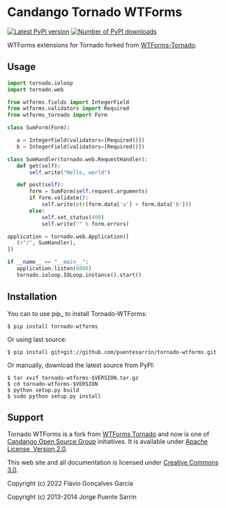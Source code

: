 # Candango Tornado WTForms

[![Latest PyPI version](https://img.shields.io/pypi/v/tornado-wtforms.svg)](https://pypi.org/project/tornado-wtforms/)
[![Number of PyPI downloads](https://img.shields.io/pypi/dm/tornado-wtforms.svg)](https://pypi.org/project/tornado-wtforms/)

WTForms extensions for Tornado forked from [WTForms-Tornado](https://github.com/puentesarrin/wtforms-tornado).

## Usage

```python
import tornado.ioloop
import tornado.web

from wtforms.fields import IntegerField
from wtforms.validators import Required
from wtforms_tornado import Form

class SumForm(Form):

   a = IntegerField(validators=[Required()])
   b = IntegerField(validators=[Required()])

class SumHandler(tornado.web.RequestHandler):
   def get(self):
       self.write("Hello, world")

   def post(self):
       form = SumForm(self.request.arguments)
       if form.validate():
           self.write(str(form.data['a'] + form.data['b']))
       else:
           self.set_status(400)
           self.write("" % form.errors)

application = tornado.web.Application([
   (r"/", SumHandler),
])

if __name__ == "__main__":
   application.listen(8888)
   tornado.ioloop.IOLoop.instance().start()
```

## Installation

You can to use pip_ to install Tornado-WTForms:

```shell
$ pip install tornado-wtforms
```

Or using last source:

```shell
$ pip install git+git://github.com/puentesarrin/tornado-wtforms.git
```

Or manually, download the latest source from PyPI:

```shell
$ tar xvzf tornado-wtforms-$VERSION.tar.gz
$ cd tornado-wtforms-$VERSION
$ python setup.py build
$ sudo python setup.py install
```

## Support

Tornado WTForms is a fork from [WTForms Tornado](https://pypi.org/project/wtforms-tornado/)
and now is one of [Candango Open Source Group](http://www.candango.org/projects/)
initiatives. It is available under [Apache License, Version 2.0](http://www.apache.org/licenses/LICENSE-2.0.html).

This web site and all documentation is licensed under [Creative
Commons 3.0](http://creativecommons.org/licenses/by/3.0/).

Copyright (c) 2022 Flávio Gonçalves Garcia

Copyright (c) 2013-2014 Jorge Puente Sarrín
